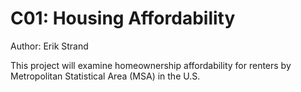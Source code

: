 # C01: Housing Affordability

Author: Erik Strand

This project will examine homeownership affordability for renters by Metropolitan Statistical Area (MSA) in the U.S.